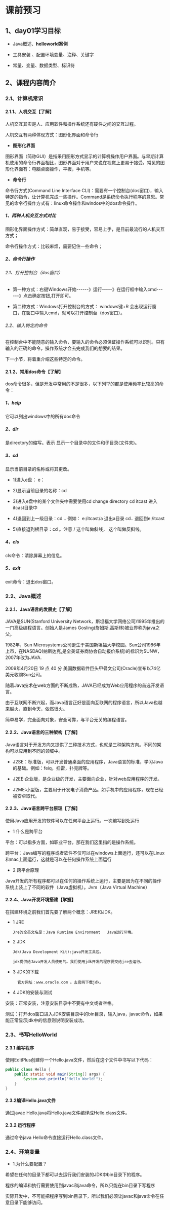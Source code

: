# 课前预习

## 1、day01学习目标

* Java概述、**helloworld案例**

* 工具安装 、配置环境变量、注释、关键字

* 常量、变量、数据类型、标识符

## 2、课程内容简介

### 2.1、计算机常识

#### 2.1.1、人机交互【了解】

人机交互其实是人、应用软件和操作系统还有硬件之间的交互过程。

人机交互有两种体现方式：图形化界面和命令行

* **图形化界面**

图形界面（简称GUI）是指采用图形方式显示的计算机操作用户界面。与早期计算机使用的命令行界面相比，图形界面对于用户来说在视觉上更易于接受。常见的图形化界面有：电脑桌面操作，平板，手机等。

* **命令行**

命令行方式\(Command Line Interface CLI\)：需要有一个控制台\(dos窗口\)，输入特定的指令，让计算机完成一些操作。Command是系统命令执行程序的意思。常见的命令行操作方式有：linux命令操作和windos中的dos命令操作。

##### 1、两种人机交互方式对比

图形化界面操作方式：简单直观，易于接受，容易上手，是目前最流行的人机交互方式；

命令行操作方式：比较麻烦，需要记住一些命令；

##### 2、命令行操作

###### 2.1、打开控制台（dos窗口）

* 第一种方式：右键Windows开始------》运行-----》在运行框中输入cmd------》点击确定按钮,打开即可。

* 第二种方式：Windows打开控制台的方式： windows键+R 会出现运行窗口，在窗口中输入cmd，就可以打开控制台（dos窗口）。

###### 2.2、输入特定的命令

在控制台中不能随意的输入命令，要输入的命令必须保证操作系统可以识别。只有输入的正确的命令，操作系统才会去完成我们的想要的结果。

下一小节，将着重介绍这些特定的命令。

#### 2.1.2、常用dos命令【了解】

dos命令很多，但是开发中常用的不是很多，以下列举的都是使用频率比较高的命令：

##### 1、help

它可以列出windows中的所有dos命令

##### 2、dir

是directory的缩写。表示 显示一个目录中的文件和子目录\(文件夹\)。

##### 3、cd

显示当前目录的名称或将其更改。

* 1\)进入e盘： e：

* 2\)显示当前目录的名称：cd

* 3\)进入e盘中的某个文件夹中需要使用cd change directory cd itcast 进入itcast目录中

* 4\)退回到上一级目录：cd .. 例如： e:/itcast/a 退出a目录 cd.. 退回到e:/itcast

* 5\)直接退到根目录：cd 。注意 / 这个叫做斜线， 这个叫做反斜线。

##### 4、cls

cls命令：清除屏幕上的信息。

##### 5、exit

exit命令：退出dos窗口。

### 2.2、Java概述

#### 2.2.1、Java语言的发展史【了解】

JAVA是SUN\(Stanford University Network，斯坦福大学网络公司\)1995年推出的一门高级编程语言。创始人是James Gosling\(詹姆斯.高斯林\)被业界称为java之父。

1982年，Sun Microsystems公司诞生于美国斯坦福大学校园。Sun公司1986年上市，在NASDAQ\(纳斯达克,是全美证券商协会自动报价系统\)的标识为SUNW，2007年改为JAVA.

2009年4月20日 19 点 40 分 美国数据软件巨头甲骨文公司\(Oracle\)宣布以74亿美元收购Sun公司。

随着Java技术在web方面的不断成熟，JAVA已经成为Web应用程序的首选开发语言。

由于互联网不断兴起，而Java语言正好是面向互联网的程序语言，所以Java也越来越火，直到今天，依然很火。

简单易学，完全面向对象，安全可靠，与平台无关的编程语言。

#### 2.2.2、Java语言的三种架构【了解】

Java语言对于开发方向又提供了三种技术方式，也就是三种架构方向。不同的架构可以应用到不同的领域中。

* J2SE：标准版，可以开发普通桌面的应用程序，Java语言的标准，学习Java的基础。例如：feiq，扫雷，扑克牌等。

* J2EE:企业版，是企业级的开发，主要面向企业，针对web应用程序的开发。

* J2ME:小型版，主要用于开发电子消费产品。如手机中的应用程序，现在已经被安卓取代。

#### 2.2.3、Java语言跨平台原理【了解】

使用Java应用开发的软件可以在任何平台上运行。一次编写到处运行

* 1 什么是跨平台

平台：可以指多方面，如职业平台，那在我们这里指的是操作系统。

跨平台：Java编写的程序或者软件不仅可以在windows上面运行，还可以在Linux和mac上面运行，这就是可以在任何操作系统上面运行

* 2 跨平台原理

Java开发的所有程序都可以在任何的操作系统上运行，主要是因为在不同的操作系统上装上了不同的软件（Java虚拟机）。Jvm（Java Virtual Machine）

#### 2.2.4、Java开发环境搭建【掌握】

在搭建环境之前我们首先要了解两个概念：JRE和JDK。

* 1 JRE

  ```
  Jre的全英文名是：Java Runtime Environment   Java运行环境。
  ```

* 2 JDK

  ```
  Jdk(Java Development Kit):java开发工具包。

  jdk提供给Java开发人员使用的。我们使用jdk开发的程序要交给jre去运行。
  ```

* 3 JDK的下载

  ```
    官方网址：www.oracle.com 。去官网下载jdk。
  ```

* 4 JDK的安装与测试

安装：正常安装，注意安装目录中不要有中文或者空格。

测试：打开dos窗口进入JDK安装目录中的bin目录，输入java，javac命令，如果能正常显示jdk中的信息则说明安装成功。

### 2.3、书写HelloWorld

#### 2.3.1 编写程序

使用EditPlus创建你一个Hello.java文件，然后在这个文件中书写以下代码：

```java
public class Hello {
    public static void main(String[] args) {
        System.out.println("Hello World!");
    }
}
```

#### 2.3.2编译Hello.java文件

通过javac Hello.java将Hello.java文件编译成Hello.class文件。

#### 2.3.2 运行程序

通过命令java Hello命令直接运行Hello.class文件。



### 2.4、环境变量

* 1.为什么要配置？

希望在任何的目录下都可以去运行我们安装的JDK中bin目录下的程序。

程序的编译和执行需要使用到javac和java命令，所以只能在bin目录下写程序

实际开发中，不可能把程序写到bin目录下，所以我们必须让javac和java命令在任意目录下能够访问。







